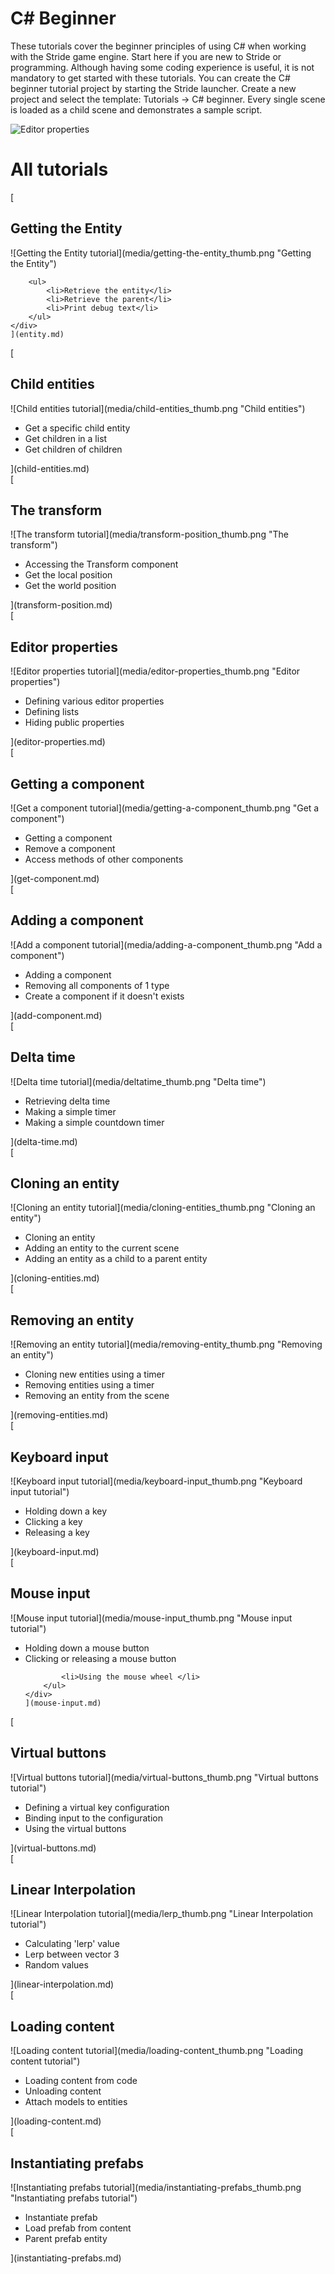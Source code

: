 # C# Beginner
These tutorials cover the beginner principles of using C# when working with the Stride game engine. Start here if you are new to Stride or programming. Although having some coding experience is useful, it is not mandatory to get started with these tutorials. You can create the C# beginner tutorial project by starting the Stride launcher. Create a new project and select the template: Tutorials -> C# beginner. Every single scene is loaded as a child scene and demonstrates a sample script. 

![Editor properties](media/csharp_beginner_tutorial_template.jpg)

# All tutorials 
<div class='tutorial'>
    [
    <div class='tutorial_title'>
       <h2>Getting the Entity</h2>
    </div>
    <div class='stride-documentation-image'>
        ![Getting the Entity tutorial](media/getting-the-entity_thumb.png "Getting the Entity") 
    </div>
    <div class='tutorial_description'>

        <ul>
            <li>Retrieve the entity</li> 
            <li>Retrieve the parent</li> 
            <li>Print debug text</li> 
        </ul>
    </div>
    ](entity.md) 
</div>

<div class='tutorial'>
    [
    <div class='tutorial_title'>
       <h2>Child entities</h2>
    </div>
    <div class='stride-documentation-image'>
        ![Child entities tutorial](media/child-entities_thumb.png "Child entities") 
    </div>
    <div class='tutorial_description'>
        <ul>
            <li>Get a specific child entity</li> 
            <li>Get children in a list</li> 
            <li>Get children of children</li> 
        </ul>
    </div>
    ](child-entities.md) 
</div>

<div class='tutorial'>
    [
    <div class='tutorial_title'>
       <h2>The transform</h2>
    </div>
    <div class='stride-documentation-image'>
        ![The transform tutorial](media/transform-position_thumb.png "The transform") 
    </div>
    <div class='tutorial_description'>
        <ul>
            <li>Accessing the Transform component</li> 
            <li>Get the local position</li> 
            <li>Get the world position</li> 
        </ul>
    </div>
    ](transform-position.md) 
</div>


<div class='tutorial'> 
    [
    <div class='tutorial_title'>
       <h2>Editor properties</h2>
    </div>
    <div class='stride-documentation-image'>
        ![Editor properties tutorial](media/editor-properties_thumb.png "Editor properties")  
    </div>
    <div class='tutorial_description'>
        <ul>
            <li>Defining various editor properties</li> 
            <li>Defining lists</li> 
            <li>Hiding public properties</li> 
        </ul>
    </div>
    ](editor-properties.md) 
</div>

<div class='tutorial'>
    [
    <div class='tutorial_title'>
       <h2>Getting a component</h2>
    </div>
    <div class='stride-documentation-image'>   
        ![Get a component tutorial](media/getting-a-component_thumb.png "Get a component")
    </div>
    <div class='tutorial_description'>
        <ul>
            <li>Getting a component</li> 
            <li>Remove a component</li> 
            <li>Access methods of other components</li> 
        </ul>
    </div>
    ](get-component.md) 
</div>

<div class='tutorial'>
    [
    <div class='tutorial_title'>
       <h2>Adding a component</h2>
    </div>
    <div class='stride-documentation-image'>
        ![Add a component tutorial](media/adding-a-component_thumb.png "Add a component")
    </div>
    <div class='tutorial_description'>
        <ul>
            <li>Adding a component</li> 
            <li>Removing all components of 1 type</li> 
            <li>Create a component if it doesn't exists</li> 
        </ul>
    </div>
    ](add-component.md) 
</div>


<div class='tutorial'> 
    [
    <div class='tutorial_title'>
       <h2>Delta time</h2>
    </div>
    <div class='stride-documentation-image'>
        ![Delta time tutorial](media/deltatime_thumb.png "Delta time")
    </div>
    <div class='tutorial_description'>
        <ul>
            <li>Retrieving delta time</li> 
            <li>Making a simple timer</li> 
            <li>Making a simple countdown timer</li> 
        </ul>
    </div>
    ](delta-time.md) 
</div>

<div class='tutorial'>
    [
    <div class='tutorial_title'>
       <h2>Cloning an entity</h2>
    </div>
    <div class='stride-documentation-image'>
        ![Cloning an entity tutorial](media/cloning-entities_thumb.png "Cloning an entity")
    </div>
    <div class='tutorial_description'>
        <ul>
            <li>Cloning an entity</li> 
            <li>Adding an entity to the current scene</li> 
            <li>Adding an entity as a child to a parent entity</li> 
        </ul>
    </div>
    ](cloning-entities.md) 
</div>

<div class='tutorial'>
    [
    <div class='tutorial_title'>
       <h2>Removing an entity</h2>
    </div>
    <div class='stride-documentation-image'>
        ![Removing an entity tutorial](media/removing-entity_thumb.png "Removing an entity")   
    </div>
    <div class='tutorial_description'>
        <ul>
            <li>Cloning new entities using a timer</li> 
            <li>Removing entities using a timer</li> 
            <li>Removing an entity from the scene</li> 
        </ul>
    </div>
    ](removing-entities.md) 
</div>


<div class='tutorial'> 
    [
    <div class='tutorial_title'>
       <h2>Keyboard input</h2>
    </div>
    <div class='stride-documentation-image'>
        ![Keyboard input tutorial](media/keyboard-input_thumb.png "Keyboard input tutorial") 
    </div>
    <div class='tutorial_description'>
        <ul>
            <li>Holding down a key</li> 
            <li>Clicking a key</li> 
            <li>Releasing a key</li> 
        </ul>
    </div>
    ](keyboard-input.md) 
</div>

<div class='tutorial'>
    [
    <div class='tutorial_title'>
       <h2>Mouse input</h2>
    </div>
    <div class='stride-documentation-image'> 
        ![Mouse input tutorial](media/mouse-input_thumb.png "Mouse input tutorial")
    </div>
    <div class='tutorial_description'>
        <ul>
            <li>Holding down a mouse button</li> 
            <li>Clicking or releasing a mouse button</li> 
            
            <li>Using the mouse wheel </li> 
        </ul>
    </div>
    ](mouse-input.md) 
</div>

<div class='tutorial'>
    [
    <div class='tutorial_title'>
       <h2>Virtual buttons</h2>
    </div>
    <div class='stride-documentation-image'>
        ![Virtual buttons tutorial](media/virtual-buttons_thumb.png "Virtual buttons tutorial")
    </div>
    <div class='tutorial_description'>
        <ul>
            <li>Defining a virtual key configuration</li> 
            <li>Binding input to the configuration</li> 
            <li>Using the virtual buttons</li> 
        </ul>
    </div>
    ](virtual-buttons.md) 
</div>


<div class='tutorial'> 
    [
    <div class='tutorial_title'>
       <h2>Linear Interpolation</h2>
    </div>
    <div class='stride-documentation-image'>
        ![Linear Interpolation tutorial](media/lerp_thumb.png "Linear Interpolation tutorial") 
    </div>
    <div class='tutorial_description'>
        <ul>
            <li>Calculating 'lerp' value</li> 
            <li>Lerp between vector 3</li> 
            <li>Random values</li> 
        </ul>
    </div>
    ](linear-interpolation.md) 
</div>

<div class='tutorial'> 
    [
    <div class='tutorial_title'>
       <h2>Loading content</h2>
    </div>
    <div class='stride-documentation-image'>
        ![Loading content tutorial](media/loading-content_thumb.png "Loading content tutorial") 
    </div>
    <div class='tutorial_description'>
        <ul>
            <li>Loading content from code</li> 
            <li>Unloading content</li> 
            <li>Attach models to entities</li> 
        </ul>
    </div>
    ](loading-content.md) 
</div>

<div class='tutorial'> 
    [
    <div class='tutorial_title'>
       <h2>Instantiating prefabs</h2>
    </div>
    <div class='stride-documentation-image'>
        ![Instantiating prefabs tutorial](media/instantiating-prefabs_thumb.png "Instantiating prefabs tutorial") 
    </div>
    <div class='tutorial_description'>
        <ul>
            <li>Instantiate prefab</li> 
            <li>Load prefab from content</li> 
            <li>Parent prefab entity</li> 
        </ul>
    </div>
    ](instantiating-prefabs.md) 
</div>


